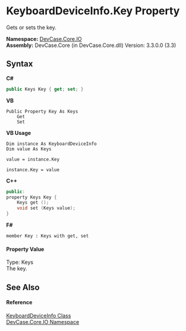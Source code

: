 # KeyboardDeviceInfo.Key Property 
 

Gets or sets the key.

**Namespace:**&nbsp;<a href="N_DevCase_Core_IO">DevCase.Core.IO</a><br />**Assembly:**&nbsp;DevCase.Core (in DevCase.Core.dll) Version: 3.3.0.0 (3.3)

## Syntax

**C#**<br />
``` C#
public Keys Key { get; set; }
```

**VB**<br />
``` VB
Public Property Key As Keys
	Get
	Set
```

**VB Usage**<br />
``` VB Usage
Dim instance As KeyboardDeviceInfo
Dim value As Keys

value = instance.Key

instance.Key = value
```

**C++**<br />
``` C++
public:
property Keys Key {
	Keys get ();
	void set (Keys value);
}
```

**F#**<br />
``` F#
member Key : Keys with get, set

```


#### Property Value
Type: Keys<br />The key.

## See Also


#### Reference
<a href="T_DevCase_Core_IO_KeyboardDeviceInfo">KeyboardDeviceInfo Class</a><br /><a href="N_DevCase_Core_IO">DevCase.Core.IO Namespace</a><br />